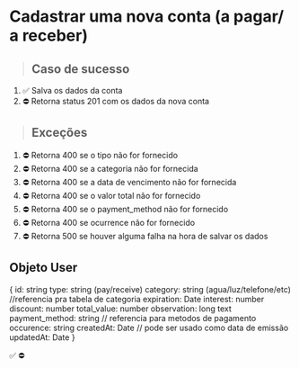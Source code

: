 # Cadastrar uma nova conta (a pagar/ a receber)

> ## Caso de sucesso

1. ✅ Salva os dados da conta
2. ⛔ Retorna status 201 com os dados da nova conta

> ## Exceções
1. ⛔ Retorna 400 se o tipo não for fornecido
2. ⛔ Retorna 400 se a categoria não for fornecida
3. ⛔ Retorna 400 se a data de vencimento não for fornecida
4. ⛔ Retorna 400 se o valor total não for fornecido
5. ⛔ Retorna 400 se o payment_method não for fornecido
6. ⛔ Retorna 400 se ocurrence não for fornecido
7. ⛔ Retorna 500 se houver alguma falha na hora de salvar os dados


## Objeto User
{
  	id: string
    type: string (pay/receive)
    category: string (agua/luz/telefone/etc) //referencia pra tabela de categoria
    expiration: Date
    interest: number
    discount: number
    total_value: number
    observation: long text
    payment_method: string // referencia para metodos de pagamento
    occurence: string
    createdAt: Date // pode ser usado como data de emissão
    updatedAt: Date
}

✅
⛔
